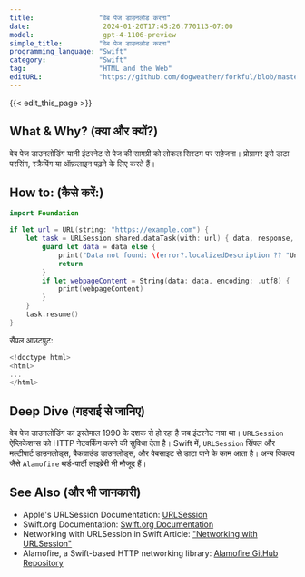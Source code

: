 ```yaml
---
title:                "वेब पेज डाउनलोड करना"
date:                  2024-01-20T17:45:26.770113-07:00
model:                 gpt-4-1106-preview
simple_title:         "वेब पेज डाउनलोड करना"
programming_language: "Swift"
category:             "Swift"
tag:                  "HTML and the Web"
editURL:              "https://github.com/dogweather/forkful/blob/master/content/hi/swift/downloading-a-web-page.md"
---
```


{{< edit_this_page >}}

## What & Why? (क्या और क्यों?)
वेब पेज डाउनलोडिंग यानी इंटरनेट से पेज की सामग्री को लोकल सिस्टम पर सहेजना। प्रोग्रामर इसे डाटा परसिंग, स्क्रैपिंग या ऑफ़लाइन पढ़ने के लिए करते हैं।

## How to: (कैसे करें:)
```swift
import Foundation

if let url = URL(string: "https://example.com") {
    let task = URLSession.shared.dataTask(with: url) { data, response, error in
        guard let data = data else {
            print("Data not found: \(error?.localizedDescription ?? "Unknown error")")
            return
        }
        if let webpageContent = String(data: data, encoding: .utf8) {
            print(webpageContent)
        }
    }
    task.resume()
}
```

सैंपल आउटपुट:
```swift
<!doctype html>
<html>
...
</html>
```

## Deep Dive (गहराई से जानिए)
वेब पेज डाउनलोडिंग का इस्तेमाल 1990 के दशक से हो रहा है जब इंटरनेट नया था। `URLSession` ऐप्लिकेशन्स को HTTP नेटवर्किंग करने की सुविधा देता है। Swift में, `URLSession` सिंपल और मल्टीपार्ट डाउनलोड्स, बैकग्राउंड डाउनलोड्स, और वेबसाइट से डाटा पाने के काम आता है। अन्य विकल्प जैसे `Alamofire` थर्ड-पार्टी लाइब्रेरी भी मौजूद हैं।

## See Also (और भी जानकारी)
- Apple's URLSession Documentation: [URLSession](https://developer.apple.com/documentation/foundation/urlsession)
- Swift.org Documentation: [Swift.org Documentation](https://www.swift.org/documentation/)
- Networking with URLSession in Swift Article: ["Networking with URLSession"](https://www.raywenderlich.com/3244963-urlsession-tutorial-getting-started)
- Alamofire, a Swift-based HTTP networking library: [Alamofire GitHub Repository](https://github.com/Alamofire/Alamofire)
